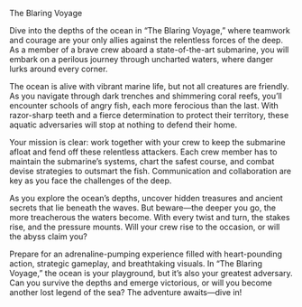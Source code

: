 The Blaring Voyage

Dive into the depths of the ocean in “The Blaring Voyage,” where teamwork and courage are your only allies against the relentless forces of the deep. As a member of a brave crew aboard a state-of-the-art submarine, you will embark on a perilous journey through uncharted waters, where danger lurks around every corner.

The ocean is alive with vibrant marine life, but not all creatures are friendly. As you navigate through dark trenches and shimmering coral reefs, you’ll encounter schools of angry fish, each more ferocious than the last. With razor-sharp teeth and a fierce determination to protect their territory, these aquatic adversaries will stop at nothing to defend their home.

Your mission is clear: work together with your crew to keep the submarine afloat and fend off these relentless attackers. Each crew member has to maintain the submarine’s systems, chart the safest course, and combat devise strategies to outsmart the fish. Communication and collaboration are key as you face the challenges of the deep.

As you explore the ocean’s depths, uncover hidden treasures and ancient secrets that lie beneath the waves. But beware—the deeper you go, the more treacherous the waters become. With every twist and turn, the stakes rise, and the pressure mounts. Will your crew rise to the occasion, or will the abyss claim you?

Prepare for an adrenaline-pumping experience filled with heart-pounding action, strategic gameplay, and breathtaking visuals. In “The Blaring Voyage,” the ocean is your playground, but it’s also your greatest adversary. Can you survive the depths and emerge victorious, or will you become another lost legend of the sea? The adventure awaits—dive in!
